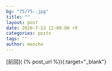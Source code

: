 ```yaml
---
bg: "75/75-.jpg"
title: ""
layout: post
date: 2020-7-13 12:00:00 +9
categories: posts
tags: ''
author: mencha
---
```


[前回]( {% post_url  %}){:target="_blank"}  

<!--more-->
![]()